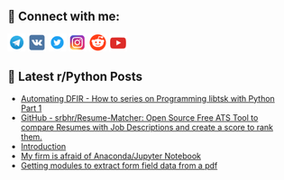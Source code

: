 ## 🔎 Connect with me:
[<img src="https://github.com/bullbesh/bullbesh/blob/main/images/Telegram.png" width="32" height="32" />](https://t.me/bullbesh)
[<img src="https://github.com/bullbesh/bullbesh/blob/main/images/VK.png" width="32" height="32" />](https://vk.com/bullbesh)
[<img src="https://github.com/bullbesh/bullbesh/blob/main/images/Twitter.png" width="32" height="32" />](https://twitter.com/bullbesh1)
[<img src="https://github.com/bullbesh/bullbesh/blob/main/images/Instagram.png" width="32" height="32" />](https://www.instagram.com/bullbesh)
[<img src="https://github.com/bullbesh/bullbesh/blob/main/images/Reddit.png" width="32" height="32" />](https://www.reddit.com/user/bullbesh)
[<img src="https://github.com/bullbesh/bullbesh/blob/main/images/YouTube.png" width="32" height="32" />](https://www.youtube.com/channel/UCtfjRs6uzgq5mfm8S06WTcg)

## 📕 Latest r/Python Posts
<!-- BLOG-POST-LIST:START -->
- [Automating DFIR - How to series on Programming libtsk with Python Part 1](https://www.reddit.com/r/Python/comments/15bdbwj/automating_dfir_how_to_series_on_programming/)
- [GitHub - srbhr/Resume-Matcher: Open Source Free ATS Tool to compare Resumes with Job Descriptions and create a score to rank them.](https://www.reddit.com/r/Python/comments/15b94e5/github_srbhrresumematcher_open_source_free_ats/)
- [Introduction](https://www.reddit.com/r/Python/comments/15b813c/introduction/)
- [My firm is afraid of Anaconda/Jupyter Notebook](https://www.reddit.com/r/Python/comments/15b6j1n/my_firm_is_afraid_of_anacondajupyter_notebook/)
- [Getting modules to extract form field data from a pdf](https://www.reddit.com/r/Python/comments/15b57u8/getting_modules_to_extract_form_field_data_from_a/)
<!-- BLOG-POST-LIST:END -->
